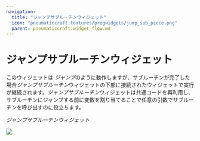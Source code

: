 ```yaml
---
navigation:
  title: "ジャンプサブルーチンウィジェット"
  icon: "pneumaticcraft:textures/progwidgets/jump_sub_piece.png"
  parent: pneumaticcraft:widget_flow.md
---
```


# ジャンプサブルーチンウィジェット

このウィジェットは *ジャンプ*のように動作しますが、サブルーチンが完了した場合*ジャンプサブルーチン*ウィジェットの下部に接続されたウィジェットで実行が継続されます。*ジャンプサブルーチン*ウィジェットは共通コードを再利用し、サブルーチンにジャンプする前に変数を割り当てることで任意の引数でサブルーチンを呼び出すのに役立ちます。

*ジャンプサブルーチンウィジェット*

![](jump_sub_piece.png)

